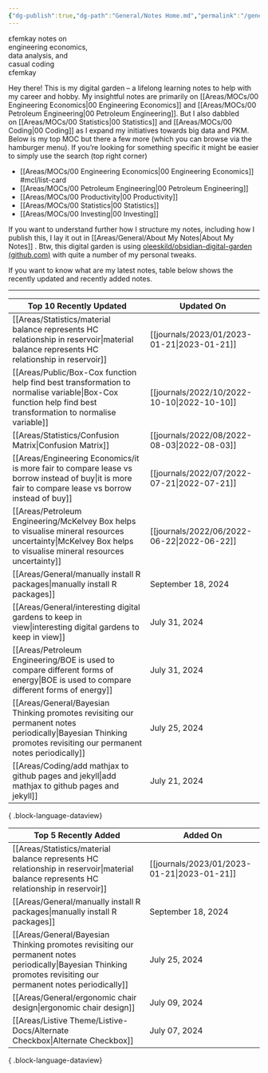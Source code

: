 ```yaml
---
{"dg-publish":true,"dg-path":"General/Notes Home.md","permalink":"/general/notes-home/","title":"Efemkay Notes","tags":["gardenEntry"],"dgShowBacklinks":"false","dgShowToc":"false"}
---
```



<div class="title-intro" ><span class="epsilon">ε</span>femkay notes on <br/>engineering economics, <br/>data analysis, and <br/>casual coding</div>
<span class="epsilon">ε</span>femkay

Hey there! This is my digital garden – a lifelong learning notes to help with my career and hobby. My insightful notes are primarily on [[Areas/MOCs/00 Engineering Economics\|00 Engineering Economics]] and [[Areas/MOCs/00 Petroleum Engineering\|00 Petroleum Engineering]]. But I also dabbled on [[Areas/MOCs/00 Statistics\|00 Statistics]] and [[Areas/MOCs/00 Coding\|00 Coding]] as I expand my initiatives towards big data and PKM. Below is my top MOC but there a few more (which you can browse via the hamburger menu). If you’re looking for something specific it might be easier to simply use the search (top right corner)
- [[Areas/MOCs/00 Engineering Economics\|00 Engineering Economics]] #mcl/list-card
- [[Areas/MOCs/00 Petroleum Engineering\|00 Petroleum Engineering]]
- [[Areas/MOCs/00 Productivity\|00 Productivity]]
- [[Areas/MOCs/00 Statistics\|00 Statistics]]
- [[Areas/MOCs/00 Investing\|00 Investing]]

If you want to understand further how I structure my notes, including how I publish this, I lay it out in [[Areas/General/About My Notes\|About My Notes]] . Btw, this digital garden is using [oleeskild/obsidian-digital-garden (github.com)](https://github.com/oleeskild/obsidian-digital-garden) with quite a number of my personal tweaks.

If you want to know what are my latest notes, table below shows the recently updated and recently added notes.

---

| Top 10 Recently Updated                                                                                                                                             | Updated On                                     |
| ------------------------------------------------------------------------------------------------------------------------------------------------------------------- | ---------------------------------------------- |
| [[Areas/Statistics/material balance represents HC relationship in reservoir\|material balance represents HC relationship in reservoir]]                          | [[journals/2023/01/2023-01-21\|2023-01-21]] |
| [[Areas/Public/Box-Cox function help find best transformation to normalise variable\|Box-Cox function help find best transformation to normalise variable]]      | [[journals/2022/10/2022-10-10\|2022-10-10]] |
| [[Areas/Statistics/Confusion Matrix\|Confusion Matrix]]                                                                                                          | [[journals/2022/08/2022-08-03\|2022-08-03]] |
| [[Areas/Engineering Economics/it is more fair to compare lease vs borrow instead of buy\|it is more fair to compare lease vs borrow instead of buy]]             | [[journals/2022/07/2022-07-21\|2022-07-21]] |
| [[Areas/Petroleum Engineering/McKelvey Box helps to visualise mineral resources uncertainty\|McKelvey Box helps to visualise mineral resources uncertainty]]     | [[journals/2022/06/2022-06-22\|2022-06-22]] |
| [[Areas/General/manually install R packages\|manually install R packages]]                                                                                       | September 18, 2024                             |
| [[Areas/General/interesting digital gardens to keep in view\|interesting digital gardens to keep in view]]                                                       | July 31, 2024                                  |
| [[Areas/Petroleum Engineering/BOE is used to compare different forms of energy\|BOE is used to compare different forms of energy]]                               | July 31, 2024                                  |
| [[Areas/General/Bayesian Thinking promotes revisiting our permanent notes periodically\|Bayesian Thinking promotes revisiting our permanent notes periodically]] | July 25, 2024                                  |
| [[Areas/Coding/add mathjax to github pages and jekyll\|add mathjax to github pages and jekyll]]                                                                  | July 21, 2024                                  |

{ .block-language-dataview}

| Top 5 Recently Added                                                                                                                                                | Added On                                       |
| ------------------------------------------------------------------------------------------------------------------------------------------------------------------- | ---------------------------------------------- |
| [[Areas/Statistics/material balance represents HC relationship in reservoir\|material balance represents HC relationship in reservoir]]                          | [[journals/2023/01/2023-01-21\|2023-01-21]] |
| [[Areas/General/manually install R packages\|manually install R packages]]                                                                                       | September 18, 2024                             |
| [[Areas/General/Bayesian Thinking promotes revisiting our permanent notes periodically\|Bayesian Thinking promotes revisiting our permanent notes periodically]] | July 25, 2024                                  |
| [[Areas/General/ergonomic chair design\|ergonomic chair design]]                                                                                                 | July 09, 2024                                  |
| [[Areas/Listive Theme/Listive-Docs/Alternate Checkbox\|Alternate Checkbox]]                                                                                      | July 07, 2024                                  |

{ .block-language-dataview}